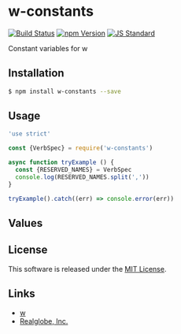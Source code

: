 w-constants
==========

<!---
This file is generated by ape-tmpl. Do not update manually.
--->

<!-- Badge Start -->
<a name="badges"></a>

[![Build Status][bd_travis_shield_url]][bd_travis_url]
[![npm Version][bd_npm_shield_url]][bd_npm_url]
[![JS Standard][bd_standard_shield_url]][bd_standard_url]

[bd_repo_url]: https://github.com/realglobe-Inc/w-constants
[bd_travis_url]: http://travis-ci.org/realglobe-Inc/w-constants
[bd_travis_shield_url]: http://img.shields.io/travis/realglobe-Inc/w-constants.svg?style=flat
[bd_travis_com_url]: http://travis-ci.com/realglobe-Inc/w-constants
[bd_travis_com_shield_url]: https://api.travis-ci.com/realglobe-Inc/w-constants.svg?token=
[bd_license_url]: https://github.com/realglobe-Inc/w-constants/blob/master/LICENSE
[bd_codeclimate_url]: http://codeclimate.com/github/realglobe-Inc/w-constants
[bd_codeclimate_shield_url]: http://img.shields.io/codeclimate/github/realglobe-Inc/w-constants.svg?style=flat
[bd_codeclimate_coverage_shield_url]: http://img.shields.io/codeclimate/coverage/github/realglobe-Inc/w-constants.svg?style=flat
[bd_gemnasium_url]: https://gemnasium.com/realglobe-Inc/w-constants
[bd_gemnasium_shield_url]: https://gemnasium.com/realglobe-Inc/w-constants.svg
[bd_npm_url]: http://www.npmjs.org/package/w-constants
[bd_npm_shield_url]: http://img.shields.io/npm/v/w-constants.svg?style=flat
[bd_standard_url]: http://standardjs.com/
[bd_standard_shield_url]: https://img.shields.io/badge/code%20style-standard-brightgreen.svg

<!-- Badge End -->


<!-- Description Start -->
<a name="description"></a>

Constant variables for w

<!-- Description End -->


<!-- Overview Start -->
<a name="overview"></a>



<!-- Overview End -->


<!-- Sections Start -->
<a name="sections"></a>

<!-- Section from "doc/guides/01.Installation.md.hbs" Start -->

<a name="section-doc-guides-01-installation-md"></a>

Installation
-----

```bash
$ npm install w-constants --save
```


<!-- Section from "doc/guides/01.Installation.md.hbs" End -->

<!-- Section from "doc/guides/02.Usage.md.hbs" Start -->

<a name="section-doc-guides-02-usage-md"></a>

Usage
---------

```javascript
'use strict'

const {VerbSpec} = require('w-constants')

async function tryExample () {
  const {RESERVED_NAMES} = VerbSpec
  console.log(RESERVED_NAMES.split(','))
}

tryExample().catch((err) => console.error(err))

```


<!-- Section from "doc/guides/02.Usage.md.hbs" End -->

<!-- Section from "doc/guides/03.Values.md.hbs" Start -->

<a name="section-doc-guides-03-values-md"></a>

Values
------





<!-- Section from "doc/guides/03.Values.md.hbs" End -->


<!-- Sections Start -->


<!-- LICENSE Start -->
<a name="license"></a>

License
-------
This software is released under the [MIT License](https://github.com/realglobe-Inc/w-constants/blob/master/LICENSE).

<!-- LICENSE End -->


<!-- Links Start -->
<a name="links"></a>

Links
------

+ [w][w_url]
+ [Realglobe, Inc.][realglobe,_inc__url]

[w_url]: https://github.com/realglobe-Inc/w
[realglobe,_inc__url]: http://realglobe.jp

<!-- Links End -->
